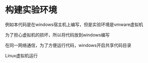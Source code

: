 
# 构建实验环境

例如本代码是在windows宿主机上编写，但是实验环境是vmware虚拟机

为了担心虚拟机的损坏，所以将代码放到windows编写

在同一网络通信，为了方便运行代码，windows开启共享代码目录


Linux虚拟机运行